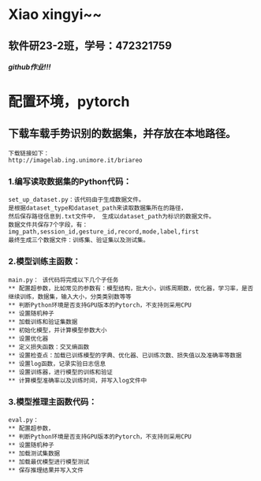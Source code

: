 # **Xiao xingyi~~**
## **软件研23-2班，学号：472321759**  
##### github作业!!!

# 配置环境，pytorch
## 下载车载手势识别的数据集，并存放在本地路径。
    下载链接如下：
    http://imagelab.ing.unimore.it/briareo
### 1.编写读取数据集的Python代码：
    set_up_dataset.py：该代码由于生成数据文件。
    是根据dataset_type和dataset_path来读取数据集所在的路径，
    然后保存路径信息到.txt文件中， 生成以dataset_path为标识的数据文件。
    数据文件共保存7个字段，有：img_path,session_id,gesture_id,record,mode,label,first
    最终生成三个数据文件：训练集、验证集以及测试集。
### 2.模型训练主函数：
    main.py： 该代码将完成以下几个子任务
    ** 配置超参数，比如常见的参数有：模型结构，批大小，训练周期数，优化器，学习率，是否继续训练，数据集，输入大小，分类类别数等等
    ** 判断Python环境是否支持GPU版本的Pytorch，不支持则采用CPU
    ** 设置随机种子
    ** 加载训练和验证集数据
    ** 初始化模型，并计算模型参数大小
    ** 设置优化器
    ** 定义损失函数：交叉熵函数
    ** 设置检查点：加载已训练模型的字典、优化器、已训练次数、损失值以及准确率等数据
    ** 设置log函数，记录实验日志信息
    ** 设置训练器，进行模型的训练和验证
    ** 计算模型准确率以及训练时间，并写入log文件中
### 3.模型推理主函数代码：
    eval.py：
    ** 配置超参数，
    ** 判断Python环境是否支持GPU版本的Pytorch，不支持则采用CPU
    ** 设置随机种子
    ** 加载测试集数据
    ** 加载最优模型进行模型测试
    ** 保存推理结果并写入文件
